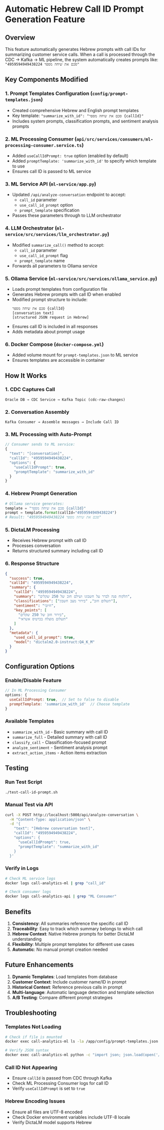 # Automatic Hebrew Call ID Prompt Generation Feature

## Overview
This feature automatically generates Hebrew prompts with call IDs for summarizing customer service calls. When a call is processed through the CDC → Kafka → ML pipeline, the system automatically creates prompts like: `"סכם את שיחה מספר 4959594949438224"`

## Key Components Modified

### 1. **Prompt Templates Configuration** (`config/prompt-templates.json`)
- Created comprehensive Hebrew and English prompt templates
- Key template: `"summarize_with_id": "סכם את שיחה מספר {callId}"`
- Includes system prompts, classification prompts, and sentiment analysis prompts

### 2. **ML Processing Consumer** (`api/src/services/consumers/ml-processing-consumer.service.ts`)
- Added `useCallIdPrompt: true` option (enabled by default)
- Added `promptTemplate: 'summarize_with_id'` to specify which template to use
- Ensures call ID is passed to ML service

### 3. **ML Service API** (`ml-service/app.py`)
- Updated `/api/analyze-conversation` endpoint to accept:
  - `call_id` parameter
  - `use_call_id_prompt` option
  - `prompt_template` specification
- Passes these parameters through to LLM orchestrator

### 4. **LLM Orchestrator** (`ml-service/src/services/llm_orchestrator.py`)
- Modified `summarize_call()` method to accept:
  - `call_id` parameter
  - `use_call_id_prompt` flag
  - `prompt_template` name
- Forwards all parameters to Ollama service

### 5. **Ollama Service** (`ml-service/src/services/ollama_service.py`)
- Loads prompt templates from configuration file
- Generates Hebrew prompts with call ID when enabled
- Modified prompt structure to include:
  ```
  סכם את שיחה מספר {callId}
  [conversation text]
  [structured JSON request in Hebrew]
  ```
- Ensures call ID is included in all responses
- Adds metadata about prompt usage

### 6. **Docker Compose** (`docker-compose.yml`)
- Added volume mount for `prompt-templates.json` to ML service
- Ensures templates are accessible in container

## How It Works

### 1. **CDC Captures Call**
```
Oracle DB → CDC Service → Kafka Topic (cdc-raw-changes)
```

### 2. **Conversation Assembly**
```
Kafka Consumer → Assemble messages → Include Call ID
```

### 3. **ML Processing with Auto-Prompt**
```javascript
// Consumer sends to ML service:
{
  "text": "[conversation]",
  "callId": "4959594949438224",
  "options": {
    "useCallIdPrompt": true,
    "promptTemplate": "summarize_with_id"
  }
}
```

### 4. **Hebrew Prompt Generation**
```python
# Ollama service generates:
template = "סכם את שיחה מספר {callId}"
prompt = template.format(callId="4959594949438224")
# Result: "סכם את שיחה מספר 4959594949438224"
```

### 5. **DictaLM Processing**
- Receives Hebrew prompt with call ID
- Processes conversation
- Returns structured summary including call ID

### 6. **Response Structure**
```json
{
  "success": true,
  "callId": "4959594949438224",
  "summary": {
    "callId": "4959594949438224",
    "summary": "הלקוח פנה לברר על חשבונו ושילם חוב של 250 שקלים",
    "classifications": ["תשלום חוב", "בירור מצב חשבון"],
    "sentiment": "חיובי",
    "key_points": [
      "בירור חוב של 250 שקלים",
      "תשלום מוצלח בכרטיס אשראי"
    ]
  },
  "metadata": {
    "used_call_id_prompt": true,
    "model": "dictalm2.0-instruct:Q4_K_M"
  }
}
```

## Configuration Options

### Enable/Disable Feature
```javascript
// In ML Processing Consumer
options: {
  useCallIdPrompt: true,  // Set to false to disable
  promptTemplate: 'summarize_with_id'  // Choose template
}
```

### Available Templates
- `summarize_with_id` - Basic summary with call ID
- `summarize_full` - Detailed summary with call ID
- `classify_call` - Classification-focused prompt
- `analyze_sentiment` - Sentiment analysis prompt
- `extract_action_items` - Action items extraction

## Testing

### Run Test Script
```bash
./test-call-id-prompt.sh
```

### Manual Test via API
```bash
curl -X POST http://localhost:5000/api/analyze-conversation \
  -H "Content-Type: application/json" \
  -d '{
    "text": "[Hebrew conversation text]",
    "callId": "4959594949438224",
    "options": {
      "useCallIdPrompt": true,
      "promptTemplate": "summarize_with_id"
    }
  }'
```

### Verify in Logs
```bash
# Check ML service logs
docker logs call-analytics-ml | grep "call_id"

# Check consumer logs
docker logs call-analytics-api | grep "ML Consumer"
```

## Benefits

1. **Consistency**: All summaries reference the specific call ID
2. **Traceability**: Easy to track which summary belongs to which call
3. **Hebrew Context**: Native Hebrew prompts for better DictaLM understanding
4. **Flexibility**: Multiple prompt templates for different use cases
5. **Automatic**: No manual prompt creation needed

## Future Enhancements

1. **Dynamic Templates**: Load templates from database
2. **Customer Context**: Include customer name/ID in prompt
3. **Historical Context**: Reference previous calls in prompt
4. **Multi-language**: Automatic language detection and template selection
5. **A/B Testing**: Compare different prompt strategies

## Troubleshooting

### Templates Not Loading
```bash
# Check if file is mounted
docker exec call-analytics-ml ls -la /app/config/prompt-templates.json

# Verify JSON syntax
docker exec call-analytics-ml python -c "import json; json.load(open('/app/config/prompt-templates.json'))"
```

### Call ID Not Appearing
- Ensure `callId` is passed from CDC through Kafka
- Check ML Processing Consumer logs for call ID
- Verify `useCallIdPrompt` is set to `true`

### Hebrew Encoding Issues
- Ensure all files are UTF-8 encoded
- Check Docker environment variables include UTF-8 locale
- Verify DictaLM model supports Hebrew